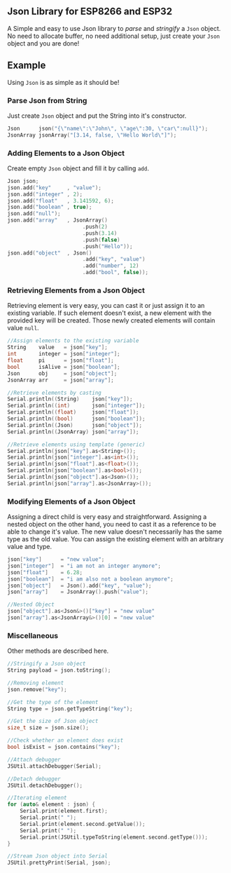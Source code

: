 ## Json Library for ESP8266 and ESP32
A Simple and easy to use Json library to _parse_ and _stringify_ a `Json` object. No need to allocate buffer, no need additional setup, just create your `Json` object and you are done!

## Example
Using `Json` is as simple as it should be!

### Parse Json from String
Just create `Json` object and put the String into it's constructor.
```c++
Json      json("{\"name\":\"John\", \"age\":30, \"car\":null}");
JsonArray jsonArray("[3.14, false, \"Hello World\"]");
```
### Adding Elements to a Json Object
Create empty `Json` object and fill it by calling `add`.
```c++
Json json;
json.add("key"     , "value");
json.add("integer" , 2);
json.add("float"   , 3.141592, 6);
json.add("boolean" , true);
json.add("null");
json.add("array"   , JsonArray()
                        .push(2)
                        .push(3.14)
                        .push(false)
                        .push("Hello"));
json.add("object"  , Json()
                        .add("key", "value")
                        .add("number", 12)
                        .add("bool", false));
```

### Retrieving Elements from a Json Object
Retrieving element is very easy, you can cast it or just assign it to an existing variable. If such element doesn't exist, a new element with the provided key will be created. Those newly created elements will contain value `null`.
```c++
//Assign elements to the existing variable
String    value   = json["key"];
int       integer = json["integer"];
float     pi      = json["float"];
bool      isAlive = json["boolean"];
Json      obj     = json["object"];
JsonArray arr     = json["array"];

//Retrieve elements by casting
Serial.println((String)    json["key"]);
Serial.println((int)       json["integer"]);
Serial.println((float)     json["float"]);
Serial.println((bool)      json["boolean"]);
Serial.println((Json)      json["object"]);
Serial.println((JsonArray) json["array"]);

//Retrieve elements using template (generic)
Serial.println(json["key"].as<String>());
Serial.println(json["integer"].as<int>());
Serial.println(json["float"].as<float>());
Serial.println(json["boolean"].as<bool>());
Serial.println(json["object"].as<Json>());
Serial.println(json["array"].as<JsonArray>());
```

### Modifying Elements of a Json Object
Assigning a direct child is very easy and straightforward. Assigning a nested object on the other hand, you need to cast it as a reference to be able to change it's value. The new value doesn't necessarily has the same type as the old value. You can assign the existing element with an arbitrary value and type.
```c++
json["key"]      = "new value";
json["integer"]  = "i am not an integer anymore";
json["float"]    = 6.28;
json["boolean"]  = "i am also not a boolean anymore";
json["object"]   = Json().add("key", "value");
json["array"]    = JsonArray().push("value");

//Nested Object
json["object"].as<Json&>()["key"] = "new value"
json["array"].as<JsonArray&>()[0] = "new value"
```

### Miscellaneous
Other methods are described here.
```c++
//Stringify a Json object
String payload = json.toString();

//Removing element
json.remove("key");

//Get the type of the element
String type = json.getTypeString("key");

//Get the size of Json object
size_t size = json.size();

//Check whether an element does exist
bool isExist = json.contains("key");

//Attach debugger
JSUtil.attachDebugger(Serial);

//Detach debugger
JSUtil.detachDebugger();

//Iterating element
for (auto& element : json) {
    Serial.print(element.first);
    Serial.print(" ");
    Serial.print(element.second.getValue());
    Serial.print(" ");
    Serial.print(JSUtil.typeToString(element.second.getType()));
}

//Stream Json object into Serial
JSUtil.prettyPrint(Serial, json);
```

